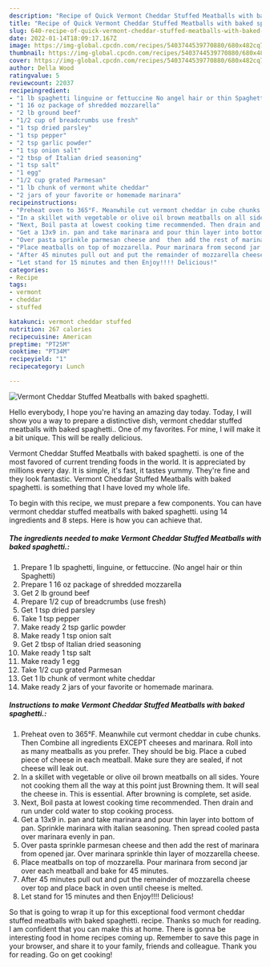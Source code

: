```yaml
---
description: "Recipe of Quick Vermont Cheddar Stuffed Meatballs with baked spaghetti."
title: "Recipe of Quick Vermont Cheddar Stuffed Meatballs with baked spaghetti."
slug: 640-recipe-of-quick-vermont-cheddar-stuffed-meatballs-with-baked-spaghetti
date: 2022-01-14T18:09:17.167Z
image: https://img-global.cpcdn.com/recipes/5403744539770880/680x482cq70/vermont-cheddar-stuffed-meatballs-with-baked-spaghetti-recipe-main-photo.jpg
thumbnail: https://img-global.cpcdn.com/recipes/5403744539770880/680x482cq70/vermont-cheddar-stuffed-meatballs-with-baked-spaghetti-recipe-main-photo.jpg
cover: https://img-global.cpcdn.com/recipes/5403744539770880/680x482cq70/vermont-cheddar-stuffed-meatballs-with-baked-spaghetti-recipe-main-photo.jpg
author: Della Wood
ratingvalue: 5
reviewcount: 22037
recipeingredient:
- "1 lb spaghetti linguine or fettuccine No angel hair or thin Spaghetti"
- "1 16 oz package of shredded mozzarella"
- "2 lb ground beef"
- "1/2 cup of breadcrumbs use fresh"
- "1 tsp dried parsley"
- "1 tsp pepper"
- "2 tsp garlic powder"
- "1 tsp onion salt"
- "2 tbsp of Italian dried seasoning"
- "1 tsp salt"
- "1 egg"
- "1/2 cup grated Parmesan"
- "1 lb chunk of vermont white cheddar"
- "2 jars of your favorite or homemade marinara"
recipeinstructions:
- "Preheat oven to 365°F. Meanwhile cut vermont cheddar in cube chunks. Then Combine all ingredients EXCEPT cheeses and marinara. Roll into as many meatballs as you prefer. They should be big. Place a cubed piece of cheese in each meatball. Make sure they are sealed, if not cheese will leak out."
- "In a skillet with vegetable or olive oil brown meatballs on all sides. Youre not cooking them all the way at this point just Browning them. It will seal  the cheese in. This is essential. After  browning is complete, set aside."
- "Next, Boil pasta at lowest cooking time recommended. Then drain and run under cold water to stop cooking process."
- "Get a 13x9 in. pan and take marinara and pour thin layer into bottom of pan. Sprinkle marinara with italian seasoning. Then spread cooled pasta over marinara evenly in pan."
- "Over pasta sprinkle parmesan cheese and  then add the rest of marinara from opened jar. Over marinara sprinkle thin layer of mozzarella cheese."
- "Place meatballs on top of mozzarella. Pour marinara from second jar over each meatball and bake for 45 minutes."
- "After 45 minutes pull out and put the remainder of mozzarella cheese over top and place back in oven until cheese is melted."
- "Let stand for 15 minutes and then Enjoy!!!! Delicious!"
categories:
- Recipe
tags:
- vermont
- cheddar
- stuffed

katakunci: vermont cheddar stuffed 
nutrition: 267 calories
recipecuisine: American
preptime: "PT25M"
cooktime: "PT34M"
recipeyield: "1"
recipecategory: Lunch

---
```



![Vermont Cheddar Stuffed Meatballs with baked spaghetti.](https://img-global.cpcdn.com/recipes/5403744539770880/680x482cq70/vermont-cheddar-stuffed-meatballs-with-baked-spaghetti-recipe-main-photo.jpg)

Hello everybody, I hope you're having an amazing day today. Today, I will show you a way to prepare a distinctive dish, vermont cheddar stuffed meatballs with baked spaghetti.. One of my favorites. For mine, I will make it a bit unique. This will be really delicious.



Vermont Cheddar Stuffed Meatballs with baked spaghetti. is one of the most favored of current trending foods in the world. It is appreciated by millions every day. It is simple, it's fast, it tastes yummy. They're fine and they look fantastic. Vermont Cheddar Stuffed Meatballs with baked spaghetti. is something that I have loved my whole life.


To begin with this recipe, we must prepare a few components. You can have vermont cheddar stuffed meatballs with baked spaghetti. using 14 ingredients and 8 steps. Here is how you can achieve that.

<!--inarticleads1-->

##### The ingredients needed to make Vermont Cheddar Stuffed Meatballs with baked spaghetti.:

1. Prepare 1 lb spaghetti, linguine, or fettuccine. (No angel hair or thin Spaghetti)
1. Prepare 1 16 oz package of shredded mozzarella
1. Get 2 lb ground beef
1. Prepare 1/2 cup of breadcrumbs (use fresh)
1. Get 1 tsp dried parsley
1. Take 1 tsp pepper
1. Make ready 2 tsp garlic powder
1. Make ready 1 tsp onion salt
1. Get 2 tbsp of Italian dried seasoning
1. Make ready 1 tsp salt
1. Make ready 1 egg
1. Take 1/2 cup grated Parmesan
1. Get 1 lb chunk of vermont white cheddar
1. Make ready 2 jars of your favorite or homemade marinara.




<!--inarticleads2-->

##### Instructions to make Vermont Cheddar Stuffed Meatballs with baked spaghetti.:

1. Preheat oven to 365°F. Meanwhile cut vermont cheddar in cube chunks. Then Combine all ingredients EXCEPT cheeses and marinara. Roll into as many meatballs as you prefer. They should be big. Place a cubed piece of cheese in each meatball. Make sure they are sealed, if not cheese will leak out.
1. In a skillet with vegetable or olive oil brown meatballs on all sides. Youre not cooking them all the way at this point just Browning them. It will seal  the cheese in. This is essential. After  browning is complete, set aside.
1. Next, Boil pasta at lowest cooking time recommended. Then drain and run under cold water to stop cooking process.
1. Get a 13x9 in. pan and take marinara and pour thin layer into bottom of pan. Sprinkle marinara with italian seasoning. Then spread cooled pasta over marinara evenly in pan.
1. Over pasta sprinkle parmesan cheese and  then add the rest of marinara from opened jar. Over marinara sprinkle thin layer of mozzarella cheese.
1. Place meatballs on top of mozzarella. Pour marinara from second jar over each meatball and bake for 45 minutes.
1. After 45 minutes pull out and put the remainder of mozzarella cheese over top and place back in oven until cheese is melted.
1. Let stand for 15 minutes and then Enjoy!!!! Delicious!




So that is going to wrap it up for this exceptional food vermont cheddar stuffed meatballs with baked spaghetti. recipe. Thanks so much for reading. I am confident that you can make this at home. There is gonna be interesting food in home recipes coming up. Remember to save this page in your browser, and share it to your family, friends and colleague. Thank you for reading. Go on get cooking!
